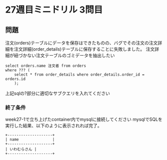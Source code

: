# 27週目ミニドリル 3問目

## 問題

注文(orders)テーブルにデータを保存はできたものの、バグでその注文の注文詳細を注文詳細(order_details)テーブルに保存することに失敗しました。
注文詳細が紐づかない注文テーブルのゴミデータを抽出したい

```
select orders.name 注文者 from orders 
where ??? (
    select * from order_details where order_details.order_id = orders.id
    );
```
上記sqlの?部分に適切なサブクエリを入れてください

### 終了条件
week27-1で立ち上げたcontainer内でmysqlに接続してください
mysqlでSQLを実行した結果、以下のように表示されれば完了。

```
+--------------------+
| name               |
+--------------------+
| いわむらさん |
+--------------------+
```
